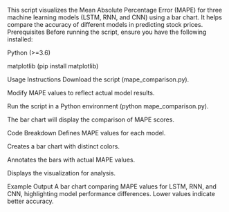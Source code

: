 This script visualizes the Mean Absolute Percentage Error (MAPE) for three machine learning models (LSTM, RNN, and CNN) using a bar chart. It helps compare the accuracy of different models in predicting stock prices.
Prerequisites
Before running the script, ensure you have the following installed:

Python (>=3.6)

matplotlib (pip install matplotlib)

Usage Instructions
Download the script (mape_comparison.py).

Modify MAPE values to reflect actual model results.

Run the script in a Python environment (python mape_comparison.py).

The bar chart will display the comparison of MAPE scores.

Code Breakdown
Defines MAPE values for each model.

Creates a bar chart with distinct colors.

Annotates the bars with actual MAPE values.

Displays the visualization for analysis.

Example Output
A bar chart comparing MAPE values for LSTM, RNN, and CNN, highlighting model performance differences. Lower values indicate better accuracy.

